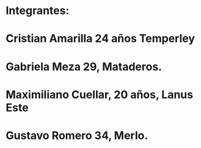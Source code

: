 # Integrantes:

# Cristian Amarilla 24 años Temperley

# Gabriela Meza 29, Mataderos.

# Maximiliano Cuellar, 20 años, Lanus Este

# Gustavo Romero 34, Merlo.

